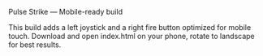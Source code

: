 Pulse Strike — Mobile-ready build

This build adds a left joystick and a right fire button optimized for mobile touch.
Download and open index.html on your phone, rotate to landscape for best results.
